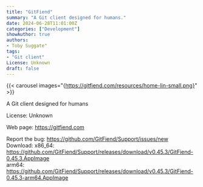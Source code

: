 ```yaml
---
title: "GitFiend"
summary: "A Git client designed for humans."
date: 2024-06-28T11:01:00Z
categories: ["Development"]
showAuthor: true
authors:
- Toby Suggate"
tags: 
- "Git client"
License: Unknown
draft: false
---
```


{{< carousel images="{https://gitfiend.com/resources/home-lin-small.png}" >}}

A Git client designed for humans

License: Unknown

Web page: <https://gitfiend.com>  

Report the bug: <https://github.com/GitFiend/Support/issues/new>  
Download:   x86_64: <https://github.com/GitFiend/Support/releases/download/v0.45.3/GitFiend-0.45.3.AppImage>  
            arm64: <https://github.com/GitFiend/Support/releases/download/v0.45.3/GitFiend-0.45.3-arm64.AppImage>

